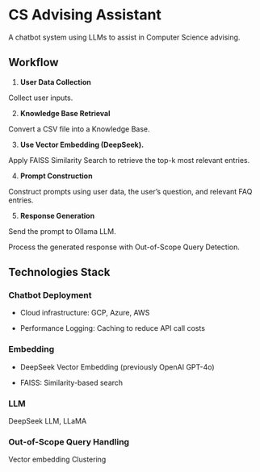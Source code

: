 # CS Advising Assistant
A chatbot system using LLMs to assist in Computer Science advising.

## Workflow

1. **User Data Collection**

Collect user inputs.

2. **Knowledge Base Retrieval**

Convert a CSV file into a Knowledge Base.

3. **Use Vector Embedding (DeepSeek).**

Apply FAISS Similarity Search to retrieve the top-k most relevant entries.

4. **Prompt Construction**

Construct prompts using user data, the user’s question, and relevant FAQ entries.

5. **Response Generation**

Send the prompt to Ollama LLM.

Process the generated response with Out-of-Scope Query Detection.


## Technologies Stack

### Chatbot Deployment

- Cloud infrastructure: GCP, Azure, AWS

- Performance Logging: Caching to reduce API call costs

### Embedding

- DeepSeek Vector Embedding (previously OpenAI GPT-4o)

- FAISS: Similarity-based search

### LLM

DeepSeek LLM, LLaMA

### Out-of-Scope Query Handling

Vector embedding Clustering
